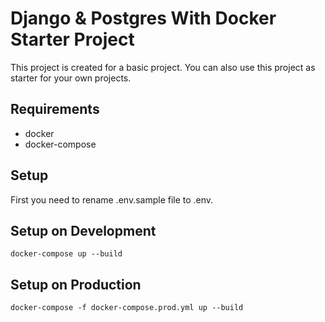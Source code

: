 # Django & Postgres With Docker Starter Project

This project is created for a basic project. You can also use this project as starter for your own projects.

## Requirements
- docker
- docker-compose

## Setup
First you need to rename .env.sample file to .env.

## Setup on Development
```docker-compose up --build```

## Setup on Production
```docker-compose -f docker-compose.prod.yml up --build```